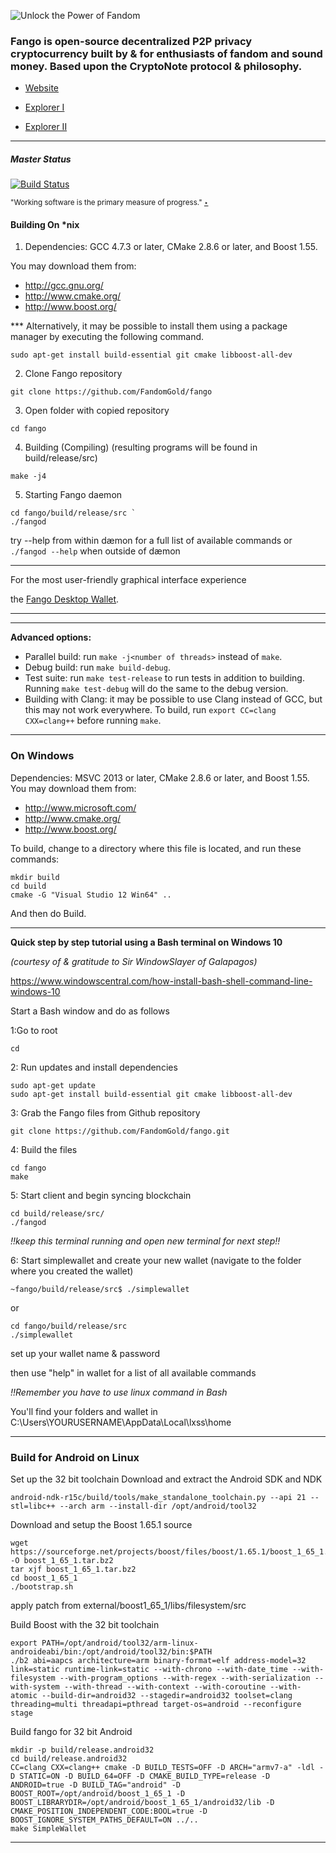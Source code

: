 <img title="Unlock the Power of Fandom" src="https://raw.githubusercontent.com/FandomGold/XFG-data/master/Fango_gif01.GIF"><img/>
### Fango is open-source decentralized P2P privacy cryptocurrency built by & for enthusiasts of fandom and sound money. Based upon the CryptoNote protocol & philosophy.

* <p align="left"><a href="https://fandomgold.org">Website</a><p align="left">
* <p align="left"><a href="http://explorer.fandom.gold">Explorer I</a><p align="left">
* <p align="left"><a href="http://xfg.dedaloproduction.ch/#">Explorer II</a><p align="left">
 

 ______________________________
 


##### Master Status   

[![Build Status](https://travis-ci.org/FandomGold/fandomgold.svg?branch=master)](https://travis-ci.org/FandomGold/fandomgold) 

<sup>"Working software is the primary measure of progress." [‣]</sup>


[‣]:http://agilemanifesto.org/

#### Building On *nix

1. Dependencies: GCC 4.7.3 or later, CMake 2.8.6 or later, and Boost 1.55.

You may download them from:

* http://gcc.gnu.org/
* http://www.cmake.org/
* http://www.boost.org/


*** Alternatively, it may be possible to install them using a package manager by
executing the following command.
 ```
 sudo apt-get install build-essential git cmake libboost-all-dev
```

2. Clone Fango repository
```
git clone https://github.com/FandomGold/fango

```
3. Open folder with copied repository
```
cd fango
```
4. Building (Compiling)
    (resulting programs will be found in build/release/src)

```
make -j4
```

5. Starting Fango daemon
```
cd fango/build/release/src `
./fangod
````
try --help from within dæmon for a full list of available commands
or <code>./fangod --help</code> when outside of dæmon 
_________________________________________________________
For the most user-friendly graphical interface experience

the [Fango Desktop Wallet](https://github.com/fandomgold/fango-wallet). 
_________________________________________________________

_________________________________________________________
**Advanced options:**

* Parallel build: run `make -j<number of threads>` instead of `make`.
* Debug build: run `make build-debug`.
* Test suite: run `make test-release` to run tests in addition to building. Running `make test-debug` will do the same to the debug version.
* Building with Clang: it may be possible to use Clang instead of GCC, but this may not work everywhere. To build, run `export CC=clang CXX=clang++` before running `make`.

**************************************************************************************************
### On Windows
Dependencies: MSVC 2013 or later, CMake 2.8.6 or later, and Boost 1.55. You may download them from:

* http://www.microsoft.com/
* http://www.cmake.org/
* http://www.boost.org/

To build, change to a directory where this file is located, and run these commands: 
```
mkdir build
cd build
cmake -G "Visual Studio 12 Win64" ..
```

And then do Build.
________________

****Quick step by step tutorial using a Bash terminal on Windows 10****

*(courtesy of & gratitude to Sir WindowSlayer of Galapagos)*

https://www.windowscentral.com/how-install-bash-shell-command-line-windows-10

Start a Bash window and do as follows

1:Go to root
```
cd
```
2: Run updates and install dependencies
```
sudo apt-get update
sudo apt-get install build-essential git cmake libboost-all-dev
```
3: Grab the Fango files from Github repository
```
git clone https://github.com/FandomGold/fango.git
```
4: Build the files
```
cd fango
make
```
5: Start client and begin syncing blockchain
```
cd build/release/src/
./fangod
```
*!!keep this terminal running and open new terminal for next step!!*

6: Start simplewallet and create your new wallet (navigate to the folder where you created the wallet)
```
~fango/build/release/src$ ./simplewallet
```
or
```
cd fango/build/release/src
./simplewallet
```
set up your wallet name & password

then use "help" in wallet for a list of all available commands

*!!Remember you have to use linux command in Bash*

You'll find your folders and wallet in
C:\Users\YOURUSERNAME\AppData\Local\lxss\home

**************************************************

### Build for Android on Linux

Set up the 32 bit toolchain
Download and extract the Android SDK and NDK
```
android-ndk-r15c/build/tools/make_standalone_toolchain.py --api 21 --stl=libc++ --arch arm --install-dir /opt/android/tool32
```

Download and setup the Boost 1.65.1 source
```
wget https://sourceforge.net/projects/boost/files/boost/1.65.1/boost_1_65_1.tar.bz2/download -O boost_1_65_1.tar.bz2
tar xjf boost_1_65_1.tar.bz2
cd boost_1_65_1
./bootstrap.sh
```
apply patch from external/boost1_65_1/libs/filesystem/src

Build Boost with the 32 bit toolchain
```
export PATH=/opt/android/tool32/arm-linux-androideabi/bin:/opt/android/tool32/bin:$PATH
./b2 abi=aapcs architecture=arm binary-format=elf address-model=32 link=static runtime-link=static --with-chrono --with-date_time --with-filesystem --with-program_options --with-regex --with-serialization --with-system --with-thread --with-context --with-coroutine --with-atomic --build-dir=android32 --stagedir=android32 toolset=clang threading=multi threadapi=pthread target-os=android --reconfigure stage
```

Build fango for 32 bit Android
```
mkdir -p build/release.android32
cd build/release.android32
CC=clang CXX=clang++ cmake -D BUILD_TESTS=OFF -D ARCH="armv7-a" -ldl -D STATIC=ON -D BUILD_64=OFF -D CMAKE_BUILD_TYPE=release -D ANDROID=true -D BUILD_TAG="android" -D BOOST_ROOT=/opt/android/boost_1_65_1 -D BOOST_LIBRARYDIR=/opt/android/boost_1_65_1/android32/lib -D CMAKE_POSITION_INDEPENDENT_CODE:BOOL=true -D BOOST_IGNORE_SYSTEM_PATHS_DEFAULT=ON ../..
make SimpleWallet
```
**************************************************
